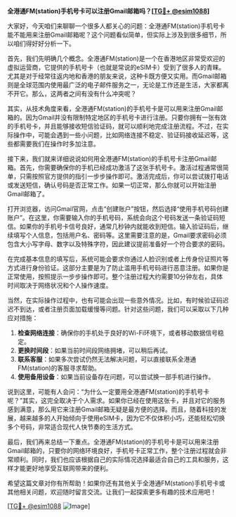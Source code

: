 **全港通FM(station)手机号卡可以注册Gmail邮箱吗？[[TG💪+ @esim1088](https://t.me/s/esim1088)]**

大家好，今天咱们来聊聊一个很多人都关心的问题：全港通FM(station)手机号卡能不能用来注册Gmail邮箱呢？这个问题看似简单，但实际上涉及到很多细节，所以咱们得好好分析一下。

首先，我们先明确几个概念。全港通FM(station)是一个在香港地区非常受欢迎的虚拟运营商，它提供的手机号卡（也就是常说的eSIM卡）受到了很多人的青睐。尤其是对于经常往返内地和香港的朋友来说，这种卡既方便又实用。而Gmail邮箱则是全球范围内使用最广泛的电子邮件服务之一，无论是工作还是生活，大家都离不开它。那么，这两者之间有没有什么冲突呢？

其实，从技术角度来看，全港通FM(station)的手机号卡是可以用来注册Gmail邮箱的。因为Gmail并没有限制特定地区的手机号卡进行注册。只要你拥有一张有效的手机号卡，并且能够接收短信验证码，就可以顺利地完成注册流程。不过，在实际操作中，可能会遇到一些小问题，比如网络连接不稳定、验证码接收延迟等，这些都需要我们在操作时多加注意。

接下来，我们就来详细说说如何用全港通FM(station)的手机号卡注册Gmail邮箱。首先，你需要确保你的手机已经成功激活了这张手机号卡。激活过程通常很简单，只需按照官方提供的指引一步步操作即可。激活完成后，你可以尝试拨打电话或发送短信，确认号码是否正常工作。如果一切正常，那么你就可以开始注册Gmail邮箱了。

打开浏览器，访问Gmail官网，点击“创建账户”按钮，然后选择“使用手机号码创建账户”。在这里，你需要输入你的手机号码，系统会向这个号码发送一条验证码短信。如果你的手机号卡信号良好，通常几秒钟内就能收到短信。输入验证码后，继续填写个人信息，包括用户名、密码等。这里需要注意的是，Gmail要求密码必须包含大小写字母、数字以及特殊字符，因此建议提前准备好一个符合要求的密码。

在完成基本信息的填写后，系统可能会要求你通过人脸识别或者上传身份证照片等方式进行身份验证。这部分主要是为了防止滥用手机号码进行恶意注册。如果你是正常使用，按照提示一步步操作即可。整个注册过程大约需要10分钟左右，具体时间取决于网络状况和个人操作速度。

当然，在实际操作过程中，也有可能会出现一些意外情况。比如，有时候验证码迟迟不到达，或者注册页面加载缓慢等问题。针对这些问题，我们可以采取以下几种应对措施：

1. **检查网络连接**：确保你的手机处于良好的Wi-Fi环境下，或者移动数据信号稳定。
2. **更换时间段**：如果当前时间段网络拥堵，可以稍后再试。
3. **联系客服**：如果多次尝试仍然无法解决问题，可以直接联系全港通FM(station)的客服寻求帮助。
4. **使用备用设备**：如果当前设备存在问题，可以尝试换一部手机进行操作。

说到这里，可能有人会问：“为什么一定要用全港通FM(station)的手机号卡呢？”其实，这完全取决于个人需求。如果你已经在使用这张卡，并且对它的服务感到满意，那么用它来注册Gmail邮箱无疑是最方便的选择。而且，随着科技的发展，越来越多的人开始倾向于使用eSIM卡，因为它不仅体积小巧，还能轻松切换多个号码，非常适合现代人快节奏的生活方式。

最后，我们再来总结一下重点。全港通FM(station)的手机号卡是可以用来注册Gmail邮箱的，只要你的网络环境良好，手机号卡正常工作，整个注册过程就会非常顺利。同时，我们也应该根据自己的实际情况选择最适合自己的工具和服务，这样才能更好地享受互联网带来的便利。

希望这篇文章对你有所帮助！如果你还有其他关于全港通FM(station)手机号卡或其他相关问题，欢迎随时留言交流。让我们一起探索更多有趣的技术应用吧！

[[TG💪+ @esim1088](https://t.me/s/esim1088) ![Image](https://i.postimg.cc/4NQfJmqS/Snipaste-2025-05-13-00-14-12.png)]